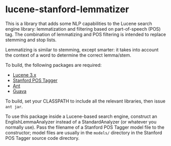 lucene-stanford-lemmatizer
==========================

This is a library that adds some NLP capabilities to the Lucene search engine
library: lemmatization and filtering based on part-of-speech (POS) tag. The
combination of lemmatizing and POS filtering is intended to replace stemming
and stop lists.

Lemmatizing is similar to stemming, except smarter: it takes into account the
context of a word to determine the correct lemma/stem.

To build, the following packages are required:

* [Lucene 3.x](http://lucene.apache.org/java/)
* [Stanford POS Tagger](http://nlp.stanford.edu/software/tagger.shtml)
* [Ant](http://ant.apache.org/)
* [Guava](http://code.google.com/p/guava-libraries/)

To build, set your CLASSPATH to include all the relevant libraries, then
issue `ant jar`.

To use this package inside a Lucene-based search engine, construct an
EnglishLemmaAnalyzer instead of a StandardAnalyzer (or whatever you normally
use). Pass the filename of a Stanford POS Tagger model file to the
constructor; model files are usually in the `models/` directory in the
Stanford POS Tagger source code directory.
